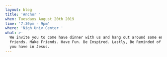 ```yaml
---
layout: blog
title: 'Anchor '
when: Tuesdays August 20th 2019
time: '7:30pm - 9pm'
where: 'Nigh Univ Center '
what: >-
  We invite you to come have dinner with us and hang out around some encouraging
  friends. Make Friends. Have Fun. Be Inspired. Lastly, Be Reminded of the hope
  you have in Jesus.
---
```


